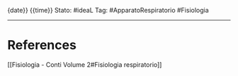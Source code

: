 {date}} {{time}}
Stato: #ideaL 
Tag: #ApparatoRespiratorio #Fisiologia 


---
# References 
[[Fisiologia  - Conti Volume 2#Fisiologia respiratorio]]
